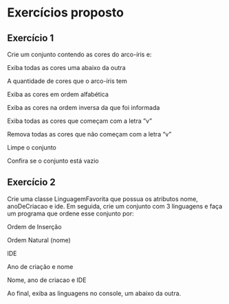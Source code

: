# Exercícios proposto

## Exercício 1

Crie um conjunto contendo as cores do arco-íris e:

Exiba todas as cores uma abaixo da outra

A quantidade de cores que o arco-íris tem

Exiba as cores em ordem alfabética

Exiba as cores na ordem inversa da que foi informada

Exiba todas as cores que começam com a letra ”v”

Remova todas as cores que não começam com a letra “v”

Limpe o conjunto

Confira se o conjunto está vazio

## Exercício 2

Crie uma classe LinguagemFavorita que possua os atributos
nome, anoDeCriacao e ide. Em seguida, crie um conjunto com
3 linguagens e faça um programa que ordene esse conjunto
por:

Ordem de Inserção

Ordem Natural (nome)

IDE

Ano de criação e nome

Nome, ano de criacao e IDE

Ao final, exiba as linguagens no console, um abaixo da outra.